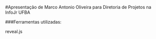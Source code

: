 #Apresentação de Marco Antonio Oliveira para Diretoria de Projetos na InfoJr UFBA

###Ferramentas utilizadas:

reveal.js